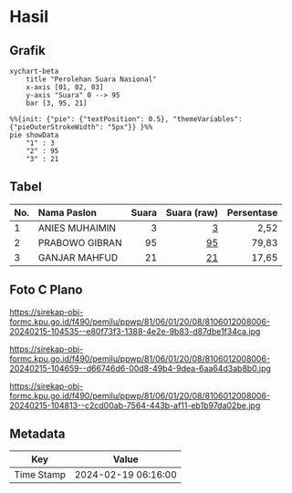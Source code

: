 # Hasil

## Grafik

```mermaid
xychart-beta
    title "Perolehan Suara Nasional"
    x-axis [01, 02, 03]
    y-axis "Suara" 0 --> 95
    bar [3, 95, 21]
```

```mermaid
%%{init: {"pie": {"textPosition": 0.5}, "themeVariables": {"pieOuterStrokeWidth": "5px"}} }%%
pie showData
    "1" : 3
    "2" : 95
    "3" : 21
```

## Tabel

| No. | Nama Paslon    | Suara | Suara (raw) | Persentase |
|:--- |:-------------- | -----:| -----------:| ----------:|
| 1   | ANIES MUHAIMIN | 3     | [3][p-1]    | 2,52       |
| 2   | PRABOWO GIBRAN | 95    | [95][p-2]   | 79,83      |
| 3   | GANJAR MAHFUD  | 21    | [21][p-3]   | 17,65      |


[p-1]: https://github.com/gigit-pemilu/pemilu-2024/blob/main/pilpres/hitung-suara/sub/81-maluku/sub/06-seram-bagian-barat/sub/01-kairatu/sub/2008-kamarian/sub/006-tps/sub/paslon-1.txt
[p-2]: https://github.com/gigit-pemilu/pemilu-2024/blob/main/pilpres/hitung-suara/sub/81-maluku/sub/06-seram-bagian-barat/sub/01-kairatu/sub/2008-kamarian/sub/006-tps/sub/paslon-2.txt
[p-3]: https://github.com/gigit-pemilu/pemilu-2024/blob/main/pilpres/hitung-suara/sub/81-maluku/sub/06-seram-bagian-barat/sub/01-kairatu/sub/2008-kamarian/sub/006-tps/sub/paslon-3.txt

## Foto C Plano

https://sirekap-obj-formc.kpu.go.id/f490/pemilu/ppwp/81/06/01/20/08/8106012008006-20240215-104535--e80f73f3-1388-4e2e-9b83-d87dbe1f34ca.jpg

https://sirekap-obj-formc.kpu.go.id/f490/pemilu/ppwp/81/06/01/20/08/8106012008006-20240215-104659--d66746d6-00d8-49b4-9dea-6aa64d3ab8b0.jpg

https://sirekap-obj-formc.kpu.go.id/f490/pemilu/ppwp/81/06/01/20/08/8106012008006-20240215-104813--c2cd00ab-7564-443b-af11-eb1b97da02be.jpg


## Metadata

| Key        | Value               |
| ---------- | ------------------- |
| Time Stamp | 2024-02-19 06:16:00 |



